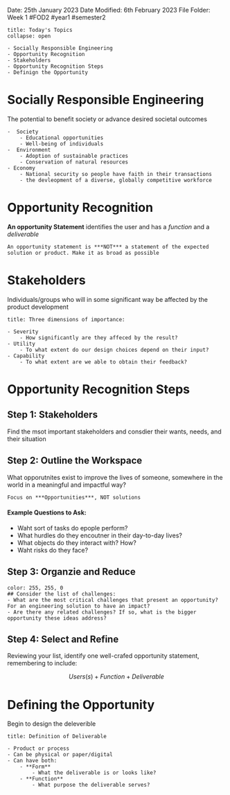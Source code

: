 Date: 25th January 2023
Date Modified: 6th February 2023
File Folder: Week 1
#FOD2 #year1 #semester2

```ad-abstract
title: Today's Topics
collapse: open

- Socially Responsible Engineering
- Opportunity Recognition
- Stakeholders
- Opportunity Recognition Steps
- Definign the Opportunity

```


# Socially Responsible Engineering

The potential to benefit society or advance desired societal outcomes

```ad-example
-  Society
	- Educational opportunities
	- Well-being of individuals
-  Environment
	- Adoption of sustainable practices
	- Conservation of natural resources
- Economy
	- National security so people have faith in their transactions
	- the devleopment of a diverse, globally competitive workforce
```

# Opportunity Recognition

**An opportunity Statement** identifies the user and has a _function_ and a *deliverable*

```ad-important
An opportunity statement is ***NOT*** a statement of the expected solution or product. Make it as broad as possible
```

# Stakeholders

Individuals/groups who will in some significant way be affected by the product development

```ad-tldr
title: Three dimensions of importance:

- Severity
	- How significantly are they affeced by the result?
- Utility
	- To what extent do our design choices depend on their input?
- Capability
	- To what extent are we able to obtain their feedback?
```

# Opportunity Recognition Steps

## Step 1: Stakeholders

Find the msot important stakeholders and consdier their wants, needs, and their situation

## Step 2: Outline the Workspace

What opporutnites exist to improve the lives of someone, somewhere in the world in a meaningful and impactful way?

```ad-warning
Focus on ***Opportunities***, NOT solutions
```

#### Example Questions to Ask:
- Waht sort of tasks do epople perform?
- What hurdles do they encoutner in their day-to-day lives?
- What objects do they interact with? How?
- Waht risks do they face?

## Step 3: Organzie and Reduce

```ad-example
color: 255, 255, 0
## Consider the list of challenges:
- What are the most critical challenges that present an opportunity? For an engineering solution to have an impact?
- Are there any related challenges? If so, what is the bigger opportunity these ideas address?
```

## Step 4: Select and Refine

Reviewing your list, identify one well-crafed opportunity statement, remembering to include:

$$Users(s) + Function + Deliverable$$

# Defining the Opportunity

Begin to design the deleverible

```ad-abstract
title: Definition of Deliverable

- Product or process
- Can be physical or paper/digital
- Can have both:
	- **Form**
		- What the deliverable is or looks like?
	- **Function**
		- What purpose the deliverable serves?
```

